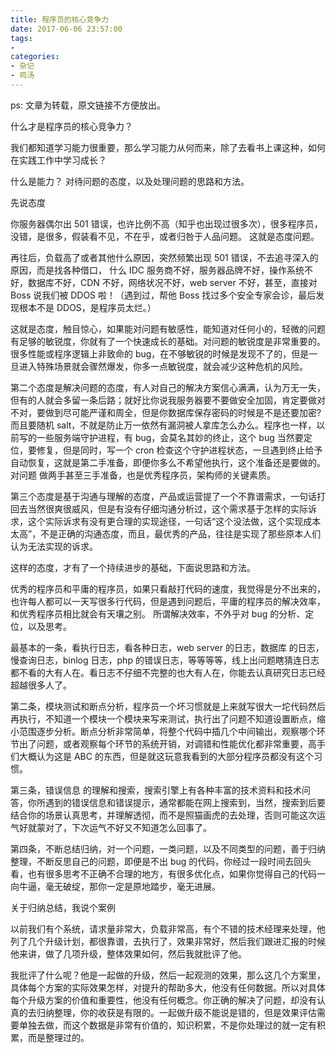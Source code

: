 ```yaml
---
title: 程序员的核心竞争力
date: 2017-06-06 23:57:00
tags:
- 
categories:
- 杂记
- 鸡汤
---
```


ps: 文章为转载，原文链接不方便放出。

什么才是程序员的核心竞争力？

我们都知道学习能力很重要，那么学习能力从何而来，除了去看书上课这种，如何在实践工作中学习成长？

什么是能力？ 对待问题的态度，以及处理问题的思路和方法。

<!-- more -->

先说态度

你服务器偶尔出 501 错误，也许比例不高（知乎也出现过很多次），很多程序员，没错，是很多，假装看不见，不在乎，或者归咎于人品问题。 这就是态度问题。

再往后，负载高了或者其他什么原因，突然频繁出现 501 错误，不去追寻深入的原因，而是找各种借口， 什么 IDC 服务商不好，服务器品牌不好，操作系统不好，数据库不好，CDN 不好，网络状况不好，web server 不好，甚至，直接对 Boss 说我们被 DDOS 啦！（遇到过，帮他 Boss 找过多个安全专家会诊，最后发现根本不是 DDOS，是程序员太烂。）

这就是态度，触目惊心，如果能对问题有敏感性，能知道对任何小的，轻微的问题有足够的敏锐度，你就有了一个快速成长的基础。对问题的敏锐度是非常重要的。很多性能或程序逻辑上非致命的 bug，在不够敏锐的时候是发现不了的，但是一旦进入特殊场景就会骤然爆发，你多一点敏锐度，就会减少这种危机的风险。

第二个态度是解决问题的态度，有人对自己的解决方案信心满满，认为万无一失，但有的人就会多留一条后路；就好比你说我服务器要不要做安全加固，肯定要做对不对，要做到尽可能严谨和周全，但是你数据库保存密码的时候是不是还要加密?而且要随机 salt，不就是防止万一依然有漏洞被人拿库怎么办么。程序也一样，以前写的一些服务端守护进程，有 bug，会莫名其妙的终止，这个 bug 当然要定位，要修复，但是同时，写一个 cron 检查这个守护进程状态，一旦遇到终止给予自动恢复，这就是第二手准备，即便你多么不希望他执行，这个准备还是要做的。对问题 做两手甚至三手准备，也是优秀程序员，架构师的关键素质。

第三个态度是基于沟通与理解的态度，产品或运营提了一个不靠谱需求，一句话打回去当然很爽很威风，但是有没有仔细沟通分析过，这个需求基于怎样的实际诉求，这个实际诉求有没有更合理的实现途径，一句话“这个没法做，这个实现成本太高”，不是正确的沟通态度，而且，最优秀的产品，往往是实现了那些原本人们认为无法实现的诉求。

这样的态度，才有了一个持续进步的基础，下面说思路和方法。

优秀的程序员和平庸的程序员，如果只看敲打代码的速度，我觉得是分不出来的，也许每人都可以一天写很多行代码，但是遇到问题后，平庸的程序员的解决效率，和优秀程序员相比就会有天壤之别。 所谓解决效率，不外乎对 bug 的分析、定位，以及思考。

最基本的一条，看执行日志，看各种日志，web server 的日志，数据库 的日志，慢查询日志，binlog 日志，php 的错误日志，等等等等，线上出问题瞎猜连日志都不看的大有人在。看日志不仔细不完整的也大有人在，你能去认真研究日志已经超越很多人了。

第二条，模块测试和断点分析，程序员一个坏习惯就是上来就写很大一坨代码然后再执行，不知道一个模块一个模块来写来测试，执行出了问题不知道设置断点，缩小范围逐步分析。断点分析非常简单，将整个代码中插几个中间输出，观察哪个环节出了问题，或者观察每个环节的系统开销，对调错和性能优化都非常重要，高手们大概认为这是 ABC 的东西，但是就这玩意我看到的大部分程序员都没有这个习惯。

第三条，错误信息 的理解和搜索，搜索引擎上有各种丰富的技术资料和技术问答，你所遇到的错误信息和错误提示，通常都能在网上搜索到，当然，搜索到后要结合你的场景认真思考，并理解透彻，而不是照猫画虎的去处理，否则可能这次运气好就蒙对了，下次运气不好又不知道怎么回事了。

第四条，不断总结归纳，对一个问题，一类问题，以及不同类型的问题，善于归纳整理，不断反思自己的问题，即便是不出 bug 的代码，你经过一段时间去回头看，也有很多思考不正确不合理的地方，有很多优化点，如果你觉得自己的代码一向牛逼，毫无破绽，那你一定是原地踏步，毫无进展。

关于归纳总结，我说个案例

以前我们有个系统，请求量非常大，负载非常高，有个不错的技术经理来处理，他列了几个升级计划，都很靠谱，去执行了，效果非常好，然后我们跟进汇报的时候他来讲，做了几项升级，整体效果如何，然后我就批评了他。

我批评了什么呢？他是一起做的升级，然后一起观测的效果，那么这几个方案里，具体每个方案的实际效果怎样，对提升的帮助多大，他没有任何数据。所以对具体每个升级方案的价值和重要性，他没有任何概念。你正确的解决了问题，却没有认真的去归纳整理，你的收获是有限的。一起做升级不能说是错的，但是效果评估需要单独去做，而这个数据是非常有价值的，知识积累，不是你处理过的就一定有积累，而是整理过的。